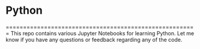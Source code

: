# Python
=======================================================
This repo contains various Jupyter Notebooks for learning Python. Let me know if you have any questions or feedback regarding any of the code.
